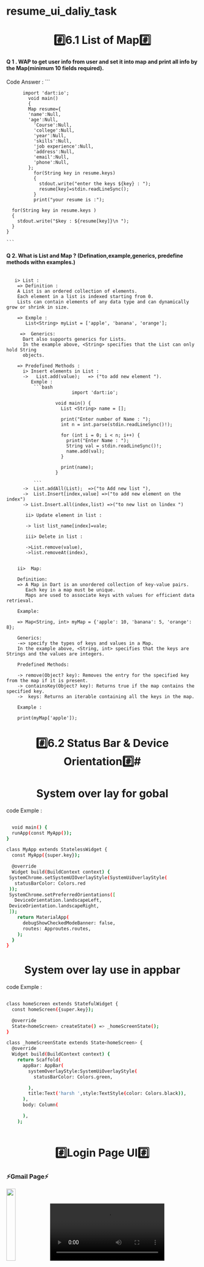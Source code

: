 # resume_ui_daliy_task

<h1 align="center"> #️⃣6.1 List of Map#️⃣</h1>

<P align="center">
<h4 align="left">
  Q 1 . WAP to get user info from user and set it into map and print all info by the Map(minimum 10 fields required).</h4>
  <P>
  Code Answer :
    ```
           
          import 'dart:io';
            void main()
            {
            Map resume={
            'name':Null,
            'age':Null,
              'Course':Null,
              'college':Null,
              'year':Null,
              'skills':Null,
              'job experience':Null,
              'address':Null,
              'email':Null,
              'phone':Null,
            };
              for(String key in resume.keys)
              {
                stdout.write("enter the keys ${key} : ");
                resume[key]=stdin.readLineSync();
              }
              print("your resume is :");
      
      for(String key in resume.keys )
      {
        stdout.write("$key : ${resume[key]}\n ");
      }
    }

    ```
    

 
 
 </p>
</p>

<p align ="center">
  <h4 align="left">Q 2. What is List and Map ? (Defination,example,generics, predefine methods withn examples.)</h4>


```

   i> List :
    => Definition :
    A List is an ordered collection of elements. 
    Each element in a list is indexed starting from 0. 
    Lists can contain elements of any data type and can dynamically grow or shrink in size.
    
    => Exmple :
       List<String> myList = ['apple', 'banana', 'orange'];
    
     =>  Generics: 
      Dart also supports generics for Lists.
      In the example above, <String> specifies that the List can only hold String     
      objects.
    
    => Predefined Methods :
      i> Insert elements in List :
      ->   List.add(value);   => ("to add new element ").
         Exmple :
          ```bash
                        import 'dart:io';
                
                  void main() {
                    List <String> name = [];
                
                    print("Enter number of Name : ");
                    int n = int.parse(stdin.readLineSync()!);
                
                    for (int i = 0; i < n; i++) {
                      print("Enter Name : ");
                      String val = stdin.readLineSync()!;
                      name.add(val);
                    }
                
                    print(name);
                  }

          ```
      ->  List.addAll(List);  =>("to Add new list "),
      ->  List.Insert[index,value] =>("to add new element on the index")
      -> List.Insert.all(index,list) =>("to new list on lindex ")
     
       ii> Update element in list :
    
       -> list list_name[index]=vale;
    
       iii> Delete in list :
       
       ->List.remove(value),
       ->list.removeAt(index),
    
    
    ii>  Map:
    
    Definition: 
    => A Map in Dart is an unordered collection of key-value pairs. 
       Each key in a map must be unique. 
       Maps are used to associate keys with values for efficient data retrieval.
    
    Example:
    
    => Map<String, int> myMap = {'apple': 10, 'banana': 5, 'orange': 8};
    
    Generics: 
    -=> specify the types of keys and values in a Map. 
    In the example above, <String, int> specifies that the keys are Strings and the values are integers.
    
    Predefined Methods:
    
    -> remove(Object? key): Removes the entry for the specified key from the map if it is present.
    -> containsKey(Object? key): Returns true if the map contains the specified key.
    ->  keys: Returns an iterable containing all the keys in the map.
    
    Example :
    
    print(myMap['apple']); 
  ```
    
</p>

    


<h1 align="center"> #️⃣6.2 Status Bar & Device Orientation#️⃣#️</h1>
<P>
  <h1 align="center">System over lay for gobal </h1>
 
<P>

  code Exmple :
  
```bash
 
  void main() {
  runApp(const MyApp());
}

class MyApp extends StatelessWidget {
  const MyApp({super.key});

  @override
  Widget build(BuildContext context) {
 SystemChrome.setSystemUIOverlayStyle(SystemUiOverlayStyle(
   statusBarColor: Colors.red
 ));
 SystemChrome.setPreferredOrientations([
   DeviceOrientation.landscapeLeft,
 DeviceOrientation.landscapeRight,
 ]);
    return MaterialApp(
      debugShowCheckedModeBanner: false,
      routes: Approutes.routes,
    );
  }
}

```


</p>
<h1 align="center">System over lay use in appbar</h1>
 
<P>
  code Exmple :
  
```bash
 
class homeScreen extends StatefulWidget {
  const homeScreen({super.key});

  @override
  State<homeScreen> createState() => _homeScreenState();
}

class _homeScreenState extends State<homeScreen> {
  @override
  Widget build(BuildContext context) {
    return Scaffold(
      appBar: AppBar(
        systemOverlayStyle:SystemUiOverlayStyle(
          statusBarColor: Colors.green,

        ),
        title:Text('harsh ',style:TextStyle(color: Colors.black)),
      ),
      body: Column(

      ),
    );
  

```

</p>

</P>

<h1 align="center">#️⃣Login Page UI#️⃣</h1>
<h3 align="left">⚡Gmail Page⚡</h3>
<p>
  <img src="https://github.com/harshdusane2103/resume_ui_daliy_task/blob/master/gmail.png" width=22%,height=35%>
  <video src="https://github.com/harshdusane2103/resume_ui_daliy_task/assets/161817658/52763908-1bfd-4c8e-85d4-29a7e475e7b8">
</p>
    <h3 align="left">⚡Login -SingUp Page ⚡</h3>
<p>
  <img src="https://github.com/harshdusane2103/resume_ui_daliy_task2/blob/master/p1.png" width=22%,height=35%>
  <img src="https://github.com/harshdusane2103/resume_ui_daliy_task2/blob/master/p2.png" width=22%,height=35%>
  <img src="https://github.com/harshdusane2103/resume_ui_daliy_task2/blob/master/p3.png" width=22%,height=35%>
 
  
  <video src="https://github.com/harshdusane2103/resume_ui_daliy_task2/assets/161817658/da8fc507-446c-41c5-9ea8-79ca97a1000d">
</p>

<h1 align="center">#️⃣ Google Login Page With Validation#️⃣
        <p>
  <img src="https://github.com/harshdusane2103/resume_ui_daliy_task2/blob/master/email.png" width=60%,height=60%><br>
  <img src="https://github.com/harshdusane2103/resume_ui_daliy_task2/blob/master/password.png" width=60%,height=60%><br>
  <img src="https://github.com/harshdusane2103/resume_ui_daliy_task2/blob/master/sucess.png" width=60%,height=60%><br>
 
  
  <video src="https://github.com/harshdusane2103/resume_ui_daliy_task2/assets/161817658/7b83e523-4459-45e8-a8b1-a6138a7226b7">
</p>












